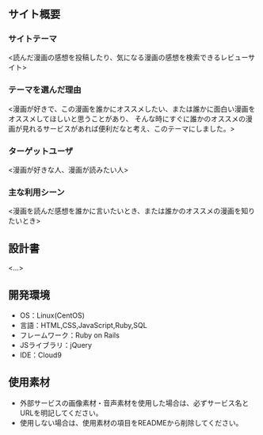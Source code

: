 # <ComicImpre>

## サイト概要
### サイトテーマ
<読んだ漫画の感想を投稿したり、気になる漫画の感想を検索できるレビューサイト>

### テーマを選んだ理由
<漫画が好きで、この漫画を誰かにオススメしたい、または誰かに面白い漫画をオススメしてほしいと思うことがあり、
そんな時にすぐに誰かのオススメの漫画が見れるサービスがあれば便利だなと考え、このテーマにしました。>

### ターゲットユーザ
<漫画が好きな人、漫画が読みたい人>

### 主な利用シーン
<漫画を読んだ感想を誰かに言いたいとき、または誰かのオススメの漫画を知りたいとき>

## 設計書
<...>

## 開発環境
- OS：Linux(CentOS)
- 言語：HTML,CSS,JavaScript,Ruby,SQL
- フレームワーク：Ruby on Rails
- JSライブラリ：jQuery
- IDE：Cloud9

## 使用素材
- 外部サービスの画像素材・音声素材を使用した場合は、必ずサービス名とURLを明記してください。
- 使用しない場合は、使用素材の項目をREADMEから削除してください。
